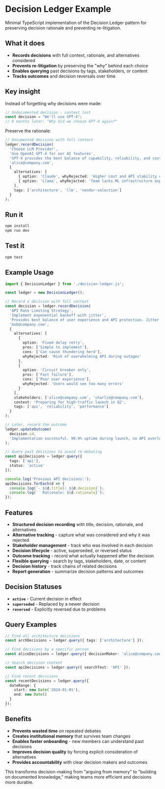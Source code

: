# Decision Ledger Example

Minimal TypeScript implementation of the Decision Ledger pattern for preserving decision rationale and preventing re-litigation.

## What it does

- **Records decisions** with full context, rationale, and alternatives considered
- **Prevents re-litigation** by preserving the "why" behind each choice
- **Enables querying** past decisions by tags, stakeholders, or content
- **Tracks outcomes** and decision reversals over time

## Key insight

Instead of forgetting why decisions were made:
```ts
// Undocumented decision - context lost
const decision = "We'll use GPT-4";
// 6 months later: "Why did we choose GPT-4 again?"
```

Preserve the rationale:
```ts
// Documented decision with full context
ledger.recordDecision(
  'Choose LLM Provider',
  'Use OpenAI GPT-4 for our AI features',
  'GPT-4 provides the best balance of capability, reliability, and cost for our use case',
  'alice@company.com',
  {
    alternatives: [
      { option: 'Claude', whyRejected: 'Higher cost and API stability concerns' },
      { option: 'Llama', whyRejected: 'Team lacks ML infrastructure expertise' }
    ],
    tags: ['architecture', 'llm', 'vendor-selection']
  }
);
```

## Run it

```bash
npm install
npm run dev
```

## Test it

```bash
npm test
```

## Example Usage

```typescript
import { DecisionLedger } from './decision-ledger.js';

const ledger = new DecisionLedger();

// Record a decision with full context
const decision = ledger.recordDecision(
  'API Rate Limiting Strategy',
  'Implement exponential backoff with jitter',
  'Provides best balance of user experience and API protection. Jitter prevents thundering herd.',
  'bob@company.com',
  {
    alternatives: [
      {
        option: 'Fixed delay retry',
        pros: ['Simple to implement'],
        cons: ['Can cause thundering herd'],
        whyRejected: 'Risk of overwhelming API during outages'
      },
      {
        option: 'Circuit breaker only',
        pros: ['Fast failure'],
        cons: ['Poor user experience'],
        whyRejected: 'Users would see too many errors'
      }
    ],
    stakeholders: ['alice@company.com', 'charlie@company.com'],
    context: 'Preparing for high-traffic launch in Q2',
    tags: ['api', 'reliability', 'performance']
  }
);

// Later, record the outcome
ledger.updateOutcome(
  decision.id,
  'Implementation successful. 99.9% uptime during launch, no API overload issues.'
);

// Query past decisions to avoid re-debating
const apiDecisions = ledger.query({
  tags: ['api'],
  status: 'active'
});

console.log('Previous API decisions:');
apiDecisions.forEach(d => {
  console.log(`- ${d.title}: ${d.decision}`);
  console.log(`  Rationale: ${d.rationale}`);
});
```

## Features

- **Structured decision recording** with title, decision, rationale, and alternatives
- **Alternative tracking** - capture what was considered and why it was rejected
- **Stakeholder management** - track who was involved in each decision
- **Decision lifecycle** - active, superseded, or reversed status
- **Outcome tracking** - record what actually happened after the decision
- **Flexible querying** - search by tags, stakeholders, date, or content
- **Decision history** - track chains of related decisions
- **Report generation** - summarize decision patterns and outcomes

## Decision Statuses

- **`active`** - Current decision in effect
- **`superseded`** - Replaced by a newer decision
- **`reversed`** - Explicitly reversed due to problems

## Query Examples

```typescript
// Find all architecture decisions
const archDecisions = ledger.query({ tags: ['architecture'] });

// Find decisions by a specific person
const aliceDecisions = ledger.query({ decisionMaker: 'alice@company.com' });

// Search decision content
const apiDecisions = ledger.query({ searchText: 'API' });

// Find recent decisions
const recentDecisions = ledger.query({
  dateRange: {
    start: new Date('2024-01-01'),
    end: new Date()
  }
});
```

## Benefits

- **Prevents wasted time** on repeated debates
- **Creates institutional memory** that survives team changes
- **Enables faster onboarding** - new members can understand past decisions
- **Improves decision quality** by forcing explicit consideration of alternatives
- **Provides accountability** with clear decision makers and outcomes

This transforms decision-making from "arguing from memory" to "building on documented knowledge," making teams more efficient and decisions more durable.
